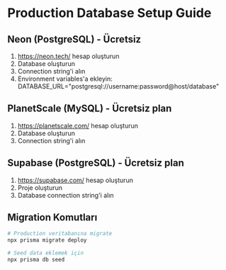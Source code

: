 # Production Database Setup Guide

## Neon (PostgreSQL) - Ücretsiz
1. https://neon.tech/ hesap oluşturun
2. Database oluşturun
3. Connection string'i alın
4. Environment variables'a ekleyin:
   DATABASE_URL="postgresql://username:password@host/database"

## PlanetScale (MySQL) - Ücretsiz plan
1. https://planetscale.com/ hesap oluşturun
2. Database oluşturun
3. Connection string'i alın

## Supabase (PostgreSQL) - Ücretsiz plan
1. https://supabase.com/ hesap oluşturun
2. Proje oluşturun
3. Database connection string'i alın

## Migration Komutları
```bash
# Production veritabanına migrate
npx prisma migrate deploy

# Seed data eklemek için
npx prisma db seed
```
